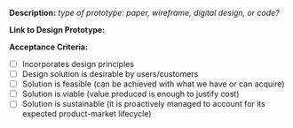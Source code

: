 **Description:** _type of prototype: paper, wireframe, digital design, or code?_

**Link to Design Prototype:** 

**Acceptance Criteria:**
- [ ] Incorporates design principles
- [ ] Design solution is desirable by users/customers
- [ ] Solution is feasible (can be achieved with what we have or can acquire)
- [ ] Solution is viable (value produced is enough to justify cost)
- [ ] Solution is sustainable (it is proactively managed to account for its expected product-market lifecycle)
